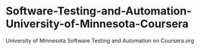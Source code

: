 # Software-Testing-and-Automation-University-of-Minnesota-Coursera
University of Minnesota Software Testing and Automation on Coursera.org
